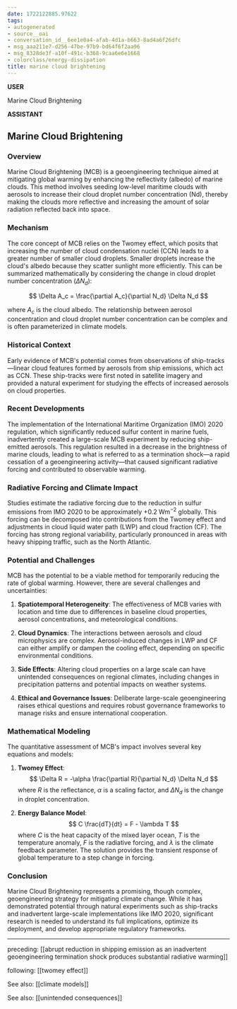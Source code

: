 ```yaml
---
date: 1722122885.97622
tags:
- autogenerated
- source__oai
- conversation_id__6ee1e0a4-afab-4d1a-b663-8ad4a6f26dfc
- msg_aaa211e7-d256-47be-97b9-bd64f6f2aa96
- msg_8328de3f-a10f-491c-b368-9caa6e6e1668
- colorclass/energy-dissipation
title: marine cloud brightening
---
```


**USER**

Marine Cloud Brightening


**ASSISTANT**

## Marine Cloud Brightening

### Overview

Marine Cloud Brightening (MCB) is a geoengineering technique aimed at mitigating global warming by enhancing the reflectivity (albedo) of marine clouds. This method involves seeding low-level maritime clouds with aerosols to increase their cloud droplet number concentration (Nd), thereby making the clouds more reflective and increasing the amount of solar radiation reflected back into space.

### Mechanism

The core concept of MCB relies on the Twomey effect, which posits that increasing the number of cloud condensation nuclei (CCN) leads to a greater number of smaller cloud droplets. Smaller droplets increase the cloud's albedo because they scatter sunlight more efficiently. This can be summarized mathematically by considering the change in cloud droplet number concentration ($\Delta N_d$):

$$
\Delta A_c = \frac{\partial A_c}{\partial N_d} \Delta N_d
$$

where $A_c$ is the cloud albedo. The relationship between aerosol concentration and cloud droplet number concentration can be complex and is often parameterized in climate models.

### Historical Context

Early evidence of MCB's potential comes from observations of ship-tracks—linear cloud features formed by aerosols from ship emissions, which act as CCN. These ship-tracks were first noted in satellite imagery and provided a natural experiment for studying the effects of increased aerosols on cloud properties.

### Recent Developments

The implementation of the International Maritime Organization (IMO) 2020 regulation, which significantly reduced sulfur content in marine fuels, inadvertently created a large-scale MCB experiment by reducing ship-emitted aerosols. This regulation resulted in a decrease in the brightness of marine clouds, leading to what is referred to as a termination shock—a rapid cessation of a geoengineering activity—that caused significant radiative forcing and contributed to observable warming.

### Radiative Forcing and Climate Impact

Studies estimate the radiative forcing due to the reduction in sulfur emissions from IMO 2020 to be approximately +0.2 Wm$^{-2}$ globally. This forcing can be decomposed into contributions from the Twomey effect and adjustments in cloud liquid water path (LWP) and cloud fraction (CF). The forcing has strong regional variability, particularly pronounced in areas with heavy shipping traffic, such as the North Atlantic.

### Potential and Challenges

MCB has the potential to be a viable method for temporarily reducing the rate of global warming. However, there are several challenges and uncertainties:

1. **Spatiotemporal Heterogeneity**: The effectiveness of MCB varies with location and time due to differences in baseline cloud properties, aerosol concentrations, and meteorological conditions.

2. **Cloud Dynamics**: The interactions between aerosols and cloud microphysics are complex. Aerosol-induced changes in LWP and CF can either amplify or dampen the cooling effect, depending on specific environmental conditions.

3. **Side Effects**: Altering cloud properties on a large scale can have unintended consequences on regional climates, including changes in precipitation patterns and potential impacts on weather systems.

4. **Ethical and Governance Issues**: Deliberate large-scale geoengineering raises ethical questions and requires robust governance frameworks to manage risks and ensure international cooperation.

### Mathematical Modeling

The quantitative assessment of MCB's impact involves several key equations and models:

1. **Twomey Effect**: 
$$
\Delta R = -\alpha \frac{\partial R}{\partial N_d} \Delta N_d
$$
where $R$ is the reflectance, $\alpha$ is a scaling factor, and $\Delta N_d$ is the change in droplet concentration.

2. **Energy Balance Model**:
$$
C \frac{dT}{dt} = F - \lambda T
$$
where $C$ is the heat capacity of the mixed layer ocean, $T$ is the temperature anomaly, $F$ is the radiative forcing, and $\lambda$ is the climate feedback parameter. The solution provides the transient response of global temperature to a step change in forcing.

### Conclusion

Marine Cloud Brightening represents a promising, though complex, geoengineering strategy for mitigating climate change. While it has demonstrated potential through natural experiments such as ship-tracks and inadvertent large-scale implementations like IMO 2020, significant research is needed to understand its full implications, optimize its deployment, and develop appropriate regulatory frameworks.


---

preceding: [[abrupt reduction in shipping emission as an inadvertent geoengineering termination shock produces substantial radiative warming]]  


following: [[twomey effect]]

See also: [[climate models]]


See also: [[unintended consequences]]